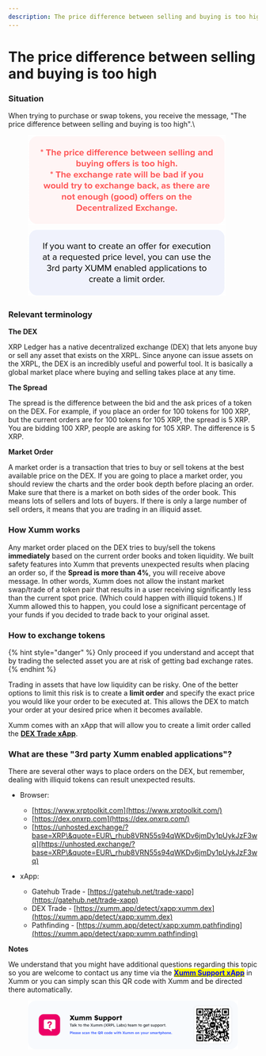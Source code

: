 ```yaml
---
description: The price difference between selling and buying is too high
---
```


# The price difference between selling and buying is too high

### Situation

When trying to purchase or swap tokens, you receive the message, "The price difference between selling and buying is too high".\


<figure><img src="../../../.gitbook/assets/Price difference.png" alt=""><figcaption></figcaption></figure>

### Relevant terminology

**The DEX**&#x20;

XRP Ledger has a native decentralized exchange (DEX) that lets anyone buy or sell any asset that exists on the XRPL. Since anyone can issue assets on the XRPL, the DEX is an incredibly useful and powerful tool. It is basically a global market place where buying and selling takes place at any time. &#x20;

**The Spread**&#x20;

The spread is the difference between the bid and the ask prices of a token on the DEX. For example, if you place an order for 100 tokens for 100 XRP, but the current orders are for 100 tokens for 105 XRP, the spread is 5 XRP. You are bidding 100 XRP, people are asking for 105 XRP. The difference is 5 XRP. &#x20;

**Market Order**&#x20;

A market order is a transaction that tries to buy or sell tokens at the best available price on the DEX. If you are going to place a market order, you should review the charts and the order book depth before placing an order. Make sure that there is a market on both sides of the order book. This means lots of sellers and lots of buyers. If there is only a large number of sell orders, it means that you are trading in an illiquid asset.&#x20;

### How Xumm works

Any market order placed on the DEX tries to buy/sell the tokens **immediately** based on the current order books and token liquidity. We built safety features into Xumm that prevents unexpected results when placing an order so, if the **Spread is more than 4%**, you will receive above message. In other words, Xumm does not allow the instant market swap/trade of a token pair that results in a user receiving significantly less than the current spot price. (Which could happen with illiquid tokens.) If Xumm allowed this to happen, you could lose a significant percentage of your funds if you decided to trade back to your original asset.

### How to exchange tokens

{% hint style="danger" %}
Only proceed if you understand and accept that by trading the selected asset you are at risk of getting bad exchange rates.&#x20;
{% endhint %}

Trading in assets that have low liquidity can be risky. One of the better options to limit this risk is to create a **limit order** and specify the exact price you would like your order to be executed at. This allows the DEX to match your order at your desired price when it becomes available.&#x20;

Xumm comes with an xApp that will allow you to create a limit order called the [**DEX Trade xApp**](https://xumm.app/detect/xapp:xumm.dex).&#x20;



### **What are these "3rd party Xumm enabled applications"?**

There are several other ways to place orders on the DEX, but remember, dealing with illiquid tokens can result unexpected results.&#x20;

*   Browser:

    * [https://www.xrptoolkit.com](https://www.xrptoolkit.com/)
    * [https://dex.onxrp.com](https://dex.onxrp.com/)
    * [https://unhosted.exchange/?base=XRP\&quote=EUR\_rhub8VRN55s94qWKDv6jmDy1pUykJzF3wq](https://unhosted.exchange/?base=XRP\&quote=EUR\_rhub8VRN55s94qWKDv6jmDy1pUykJzF3wq)


* xApp:
  * Gatehub Trade - [https://gatehub.net/trade-xapp](https://gatehub.net/trade-xapp)
  * DEX Trade - [https://xumm.app/detect/xapp:xumm.dex](https://xumm.app/detect/xapp:xumm.dex)
  * Pathfinding - [https://xumm.app/detect/xapp:xumm.pathfinding](https://xumm.app/detect/xapp:xumm.pathfinding)

**Notes**

We understand that you might have additional questions regarding this topic so you are welcome to contact us any time via the [<mark style="color:blue;">**Xumm Support xApp**</mark>](https://xumm.app/detect/xapp:xumm.support?ref=helpcenter) in Xumm or you can simply scan this QR code with Xumm and be directed there automatically.

<figure><img src="../../../.gitbook/assets/Support banner Xumm.png" alt=""><figcaption></figcaption></figure>
